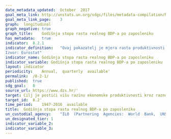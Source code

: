 ```yaml
---	
date_metadata_updated:	October  2017
goal_meta_link:	http://unstats.un.org/sdgs/files/metadata-compilation/Metadata-Goal-8.pdf'
goal_meta_link_page:	3
graph:	longitudinal
graph_negative:	true
graph_title:	Godišnja stopa rasta realnog BDP-a po zaposleniku
has_metadata:	true
indicator:	8.2.1
indicator_definition:	"Ovaj pokazatelj je mjera rasta produktivnosti rada koja se izračunava stavljajući u omjer bruto domaći proizvod (BDP) u stalnim cijenama prethodne godine i ukupnu zaposlenost. Zaposlenost obuhvaća sve osobe koje obavljaju neku proizvodnu aktivnost u okviru proizvodne granice nacionalnih računa.
Izvor: Eurostat"
indicator_name:	Godišnja stopa rasta realnog BDP-a po zaposleniku
indicator_variable:	Godišnja stopa rasta realnog BDP-a po zaposleniku
layout:	indicator
periodicity:	Annual,  quarterly  available'
permalink:	/8-2-1/
published:	true
sdg_goal:	8
source_url:	https://www.dzs.hr/'
target:	Cilj je postići višu razinu ekonomske produktivnosti kroz raznolikost, tehnološki napredak i inovacije, s naglaskom na sektore s visokom dodanom vrijednošću i radno intezivne sektore
target_id:	8.2'
time_period:	1947-2016  available
title:	Godišnja stopa rasta realnog BDP-a po zaposleniku
un_custodial_agency:	"ILO  (Partnering  Agencies:  World  Bank,  UNSD)"
un_designated_tier:	1
indicator_variable_2:	
indicator_variable_3:	
---	
```

